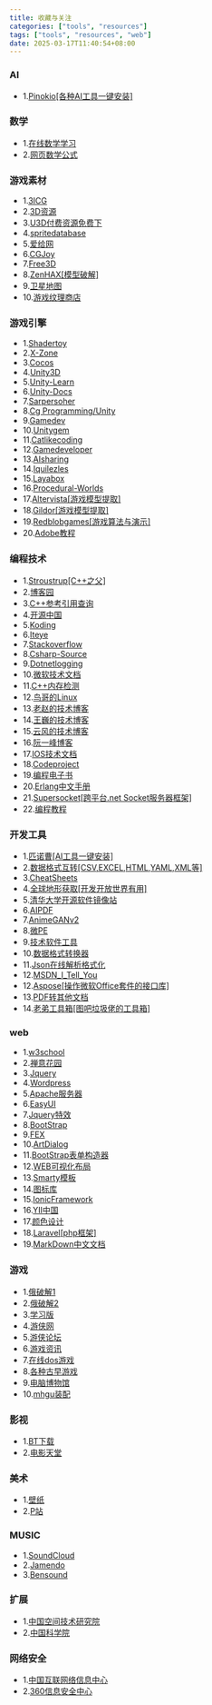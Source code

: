 ```yaml
---
title: 收藏与关注
categories: ["tools", "resources"]
tags: ["tools", "resources", "web"]
date: 2025-03-17T11:40:54+08:00
---
```


### AI

- 1.[Pinokio[各种AI工具一键安装]](https://pinokio.computer/)

### 数学

- 1.[在线数学学习](https://textbooks.math.gatech.edu/)
- 2.[网页数学公式](https://www.mathjax.org/)

### 游戏素材

- 1.[3ICG](https://iiicg.com/)
- 2.[3D资源](https://polyhaven.com/zh)
- 3.[U3D付费资源免费下](https://unityassetcollection.com/)
- 4.[spritedatabase](https://spritedatabase.net/)
- 5.[爱给网](https://www.aigei.com/)
- 6.[CGJoy](https://www.cgjoy.com/)
- 7.[Free3D](https://free3d.com/)
- 8.[ZenHAX[模型破解]](https://zenhax.com/index.php.html)
- 9.[卫星地图](http://www.terrainmap.com/)
- 10.[游戏纹理商店](https://polyhaven.com/textures)

### 游戏引擎

- 1.[Shadertoy](https://www.shadertoy.com/)
- 2.[X-Zone](https://www.mvps.org/directx/)
- 3.[Cocos](https://www.cocos.com/)
- 4.[Unity3D](https://unity.com/)
- 5.[Unity-Learn](https://unity.com/learn)
- 6.[Unity-Docs](https://docs.unity3d.com/ScriptReference/index.html)
- 7.[Sarpersoher](https://www.sarpersoher.com/)
- 8.[Cg Programming/Unity](https://en.wikibooks.org/wiki/Cg_Programming/Unity)
- 9.[Gamedev](https://gamedev.stackexchange.com/)
- 10.[Unitygem](https://unitygem.wordpress.com/)
- 11.[Catlikecoding](https://catlikecoding.com/unity/tutorials/)
- 12.[Gamedeveloper](https://www.gamedeveloper.com/)
- 13.[AIsharing](http://www.aisharing.com/)
- 14.[Iquilezles](https://iquilezles.org/)
- 15.[Layabox](https://www.layabox.com/)
- 16.[Procedural-Worlds](https://www.procedural-worlds.com/)
- 17.[Altervista[游戏模型提取]](https://aluigi.altervista.org/quickbms.htm)
- 18.[Gildor[游戏模型提取]](https://www.gildor.org/)
- 19.[Redblobgames[游戏算法与演示]](https://www.redblobgames.com/)
- 20.[Adobe教程](https://www.adobe.com/learn)

### 编程技术

- 1.[Stroustrup[C++之父]](https://www.stroustrup.com/)
- 2.[博客园](https://www.cnblogs.com/)
- 3.[C++参考引用查询](https://zh.cppreference.com/w/%E9%A6%96%E9%A1%B5)
- 4.[开源中国](https://www.oschina.net/)
- 5.[Koding](https://www.koding.com/)
- 6.[Iteye](https://www.iteye.com/)
- 7.[Stackoverflow](https://stackoverflow.com/)
- 8.[Csharp-Source](https://csharp-source.net/)
- 9.[Dotnetlogging](http://www.dotnetlogging.com/)
- 10.[微软技术文档](https://learn.microsoft.com/zh-cn/docs/)
- 11.[C++内存检测](https://valgrind.org/docs/manual/manual.html)
- 12.[鸟哥的Linux](https://linux.vbird.org/)
- 13.[老赵的技术博客](http://blog.zhaojie.me/)
- 14.[王巍的技术博客](https://onevcat.com/)
- 15.[云风的技术博客](https://blog.codingnow.com/)
- 16.[阮一峰博客](https://www.ruanyifeng.com/home.html)
- 17.[IOS技术文档](https://developer.apple.com/documentation)
- 18.[Codeproject](https://www.codeproject.com/)
- 19.[编程电子书](https://goalkicker.com/)
- 20.[Erlang中文手册](https://erldoc.com/)
- 21.[Supersocket[跨平台.net Socket服务器框架]](https://www.supersocket.net/)
- 22.[编程教程](https://aquadzn.github.io/learn-x-by-doing-y/)

### 开发工具

- 1.[匹诺曹[AI工具一键安装]](https://pinokio.computer/)
- 2.[数据格式互转[CSV,EXCEL,HTML,YAML,XML等]](https://www.convertcsv.com/)
- 3.[CheatSheets](https://lecoupa.github.io/awesome-cheatsheets/)
- 4.[全球地形获取[开发开放世界有用]](https://portal.opentopography.org/login)
- 5.[清华大学开源软件镜像站](https://mirrors.tuna.tsinghua.edu.cn/)
- 6.[AIPDF](https://www.chatpdf.com/zh)
- 7.[AnimeGANv2](https://huggingface.co/spaces/akhaliq/AnimeGANv2)
- 8.[微PE](https://www.wepe.com.cn/)
- 9.[技术软件工具](https://www.nirsoft.net/)
- 10.[数据格式转换器](https://shancarter.github.io/mr-data-converter/)
- 11.[Json在线解析格式化](https://www.bejson.com/)
- 12.[MSDN_I_Tell_You](https://msdn.itellyou.cn/)
- 12.[Aspose[操作微软Office套件的接口库]](https://releases.aspose.com/)
- 13.[PDF转其他文档](https://www.ilovepdf.com/)
- 14.[老弟工具箱[图吧垃圾佬的工具箱]](https://ldt.pc.wiki/)

### web

- 1.[w3school](https://www.w3school.com.cn/)
- 2.[禅意花园](https://www.csszengarden.com/)
- 3.[Jquery](https://learn.jquery.com/)
- 4.[Wordpress](https://wordpress.org/)
- 5.[Apache服务器](https://www.apachelounge.com/)
- 6.[EasyUI](https://www.jeasyui.com/)
- 7.[Jquery特效](https://www.jq22.com/)
- 8.[BootStrap](https://www.bootcss.com/)
- 9.[FEX](https://fex-team.github.io/)
- 10.[ArtDialog](https://aui.github.io/artDialog/doc/index.html)
- 11.[BootStrap表单构造器](https://www.bootcss.com/p/bootstrap-form-builder/)
- 12.[WEB可视化布局](https://www.bootcss.com/p/layoutit/)
- 13.[Smarty模板](https://www.smarty.net/docs/en/)
- 14.[图标库](https://www.iconfont.cn/)
- 15.[IonicFramework](https://ionicframework.com/docs)
- 16.[YII中国](https://www.yiichina.com/)
- 17.[颜色设计](http://colrd.com/)
- 18.[Laravel[php框架]](https://www.golaravel.com/)
- 19.[MarkDown中文文档](https://markdown-zh.readthedocs.io/en/latest/)

### 游戏

- 1.[俄破解1](https://rutracker.net/forum/index.php)
- 2.[俄破解2](https://repack-byrutor.org/)
- 3.[学习版](https://www.freegamesdl.net/)
- 4.[游侠网](https://www.ali213.net/)
- 5.[游侠论坛](https://game.ali213.net/)
- 6.[游戏资讯](https://www.gameres.com/)
- 7.[在线dos游戏](https://dos.zczc.cz/)
- 8.[各种古早游戏](https://www.famicn.com/)
- 9.[电脑博物馆](https://www.compumuseum.com/)
- 10.[mhgu装配](https://mhxx.wiki-db.com/sim/)

### 影视

- 1.[BT下载](https://www.1lou.me/)
- 2.[电影天堂](http://www.dytt8.net/index.htm)

### 美术

- 1.[壁纸](https://wallhaven.cc/)
- 2.[P站](https://www.pixiv.net/)

### MUSIC

- 1.[SoundCloud](https://soundcloud.com/)
- 2.[Jamendo](https://www.jamendo.com/)
- 3.[Bensound](https://www.bensound.com/)

### 扩展

- 1.[中国空间技术研究院](https://www.cast.cn/)
- 2.[中国科学院](https://www.cas.cn/)

### 网络安全

- 1.[中国互联网络信息中心](https://www.cnnic.net.cn/)
- 2.[360信息安全中心](https://isc.360.com/new/)
